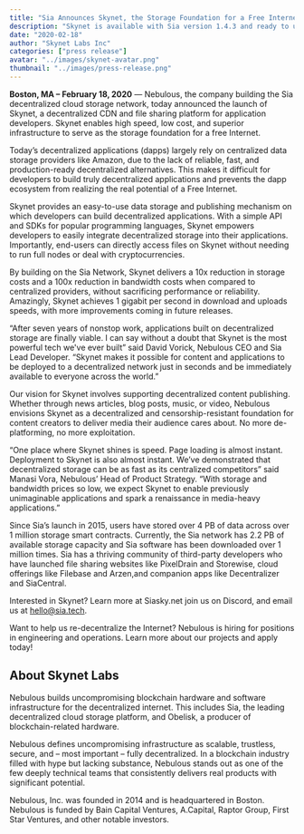 ```yaml
---
title: "Sia Announces Skynet, the Storage Foundation for a Free Internet"
description: "Skynet is available with Sia version 1.4.3 and ready to use today!"
date: "2020-02-18"
author: "Skynet Labs Inc"
categories: ["press release"]
avatar: "../images/skynet-avatar.png"
thumbnail: "../images/press-release.png"
---
```


**Boston, MA – February 18, 2020** — Nebulous, the company building the Sia decentralized cloud storage network, today announced the launch of Skynet, a decentralized CDN and file sharing platform for application developers. Skynet enables high speed, low cost, and superior infrastructure to serve as the storage foundation for a free Internet.

Today’s decentralized applications (dapps) largely rely on centralized data storage providers like Amazon, due to the lack of reliable, fast, and production-ready decentralized alternatives. This makes it difficult for developers to build truly decentralized applications and prevents the dapp ecosystem from realizing the real potential of a Free Internet.

Skynet provides an easy-to-use data storage and publishing mechanism on which developers can build decentralized applications. With a simple API and SDKs for popular programming languages, Skynet empowers developers to easily integrate decentralized storage into their applications. Importantly, end-users can directly access files on Skynet without needing to run full nodes or deal with cryptocurrencies.

By building on the Sia Network, Skynet delivers a 10x reduction in storage costs and a 100x reduction in bandwidth costs when compared to centralized providers, without sacrificing performance or reliability. Amazingly, Skynet achieves 1 gigabit per second in download and uploads speeds, with more improvements coming in future releases.

“After seven years of nonstop work, applications built on decentralized storage are finally viable. I can say without a doubt that Skynet is the most powerful tech we've ever built” said David Vorick, Nebulous CEO and Sia Lead Developer. “Skynet makes it possible for content and applications to be deployed to a decentralized network just in seconds and be immediately available to everyone across the world.”

Our vision for Skynet involves supporting decentralized content publishing. Whether through news articles, blog posts, music, or video, Nebulous envisions Skynet as a decentralized and censorship-resistant foundation for content creators to deliver media their audience cares about. No more de-platforming, no more exploitation.

“One place where Skynet shines is speed. Page loading is almost instant. Deployment to Skynet is also almost instant. We’ve demonstrated that decentralized storage can be as fast as its centralized competitors” said Manasi Vora, Nebulous’ Head of Product Strategy. “With storage and bandwidth prices so low, we expect Skynet to enable previously unimaginable applications and spark a renaissance in media-heavy applications.”

Since Sia’s launch in 2015, users have stored over 4 PB of data across over 1 million storage smart contracts. Currently, the Sia network has 2.2 PB of available storage capacity and Sia software has been downloaded over 1 million times. Sia has a thriving community of third-party developers who have launched file sharing websites like PixelDrain and Storewise, cloud offerings like Filebase and Arzen,and companion apps like Decentralizer and SiaCentral.

Interested in Skynet? Learn more at Siasky.net join us on Discord, and email us at hello@sia.tech.

Want to help us re-decentralize the Internet? Nebulous is hiring for positions in engineering and operations. Learn more about our projects and apply today!

## About Skynet Labs 

Nebulous builds uncompromising blockchain hardware and software infrastructure for the decentralized internet. This includes Sia, the leading decentralized cloud storage platform, and Obelisk, a producer of blockchain-related hardware.

Nebulous defines uncompromising infrastructure as scalable, trustless, secure, and – most important – fully decentralized. In a blockchain industry filled with hype but lacking substance, Nebulous stands out as one of the few deeply technical teams that consistently delivers real products with significant potential.

Nebulous, Inc. was founded in 2014 and is headquartered in Boston. Nebulous is funded by Bain Capital Ventures, A.Capital, Raptor Group, First Star Ventures, and other notable investors.
